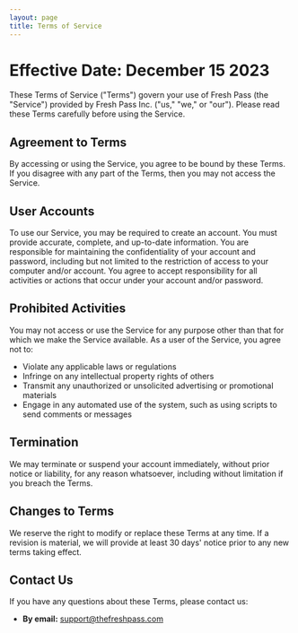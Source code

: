 ```yaml
---
layout: page
title: Terms of Service
---
```

# Effective Date: December 15 2023

These Terms of Service ("Terms") govern your use of Fresh Pass (the "Service") provided by Fresh Pass Inc. ("us," "we," or "our"). Please read these Terms carefully before using the Service.

## Agreement to Terms

By accessing or using the Service, you agree to be bound by these Terms. If you disagree with any part of the Terms, then you may not access the Service.

## User Accounts

To use our Service, you may be required to create an account. You must provide accurate, complete, and up-to-date information. You are responsible for maintaining the confidentiality of your account and password, including but not limited to the restriction of access to your computer and/or account. You agree to accept responsibility for all activities or actions that occur under your account and/or password.

## Prohibited Activities

You may not access or use the Service for any purpose other than that for which we make the Service available. As a user of the Service, you agree not to:

- Violate any applicable laws or regulations
- Infringe on any intellectual property rights of others
- Transmit any unauthorized or unsolicited advertising or promotional materials
- Engage in any automated use of the system, such as using scripts to send comments or messages

## Termination

We may terminate or suspend your account immediately, without prior notice or liability, for any reason whatsoever, including without limitation if you breach the Terms.

## Changes to Terms

We reserve the right to modify or replace these Terms at any time. If a revision is material, we will provide at least 30 days' notice prior to any new terms taking effect.

## Contact Us

If you have any questions about these Terms, please contact us:

- **By email:** [support@thefreshpass.com](mailto:support@thefreshpass.com)
<!-- - **By visiting this page on our website:** [Your Contact Page URL] -->
